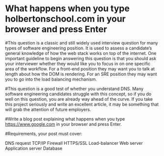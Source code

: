 # What happens when you type holbertonschool.com in your browser and press Enter

#This question is a classic and still widely used interview question for many types of software engineering position. It is used to assess a candidate’s general knowledge of how the web stack works on top of the internet. One important guideline to begin answering this question is that you should ask your interviewer whether they would like you to focus in on one specific area of the workflow. For a front-end position they may want you to talk at length about how the DOM is rendering. For an SRE position they may want you to go into the load balancing mechanism.

#This question is a good test of whether you understand DNS. Many software engineering candidates struggle with this concept, so if you do well on this question, you are already way ahead of the curve. If you take this project seriously and write an excellent article, it may be something that will grab the attention of future employers.

#Write a blog post explaining what happens when you type https://www.google.com in your browser and press Enter.

#Requirements, your post must cover:

DNS request
TCP/IP
Firewall
HTTPS/SSL
Load-balancer
Web server
Application server
Database
